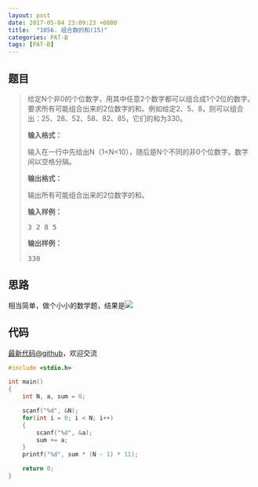 ```yaml
---
layout: post
date: 2017-05-04 23:09:23 +0800
title:  "1056. 组合数的和(15)"
categories: PAT-B
tags: [PAT-B]
---
```


## 题目

> <div id="problemContent">
> <p>
> 给定N个非0的个位数字，用其中任意2个数字都可以组合成1个2位的数字。要求所有可能组合出来的2位数字的和。例如给定2、5、8，则可以组合出：25、28、52、58、82、85，它们的和为330。</p>
> <p><b>
> 输入格式：
> </b></p>
> <p>
> 输入在一行中先给出N（1&lt;N&lt;10），随后是N个不同的非0个位数字。数字间以空格分隔。
> </p>
> <p><b>
> 输出格式：
> </b></p>
> <p>
> 输出所有可能组合出来的2位数字的和。
> </p>
> <b>输入样例：</b><pre>
> 3 2 8 5
> </pre>
> <b>输出样例：</b><pre>
> 330
> </pre>
> </div>

## 思路

相当简单，做个小小的数学题，结果是![](http://latex.codecogs.com/svg.latex?11(N-1)\sum_{i=1}^Na_i)

## 代码

[最新代码@github](https://github.com/OliverLew/PAT/blob/master/PATBasic/1056.c)，欢迎交流
```c
#include <stdio.h>

int main()
{
    int N, a, sum = 0;

    scanf("%d", &N);
    for(int i = 0; i < N; i++)
    {
        scanf("%d", &a);
        sum += a;
    }
    printf("%d", sum * (N - 1) * 11);

    return 0;
}

```